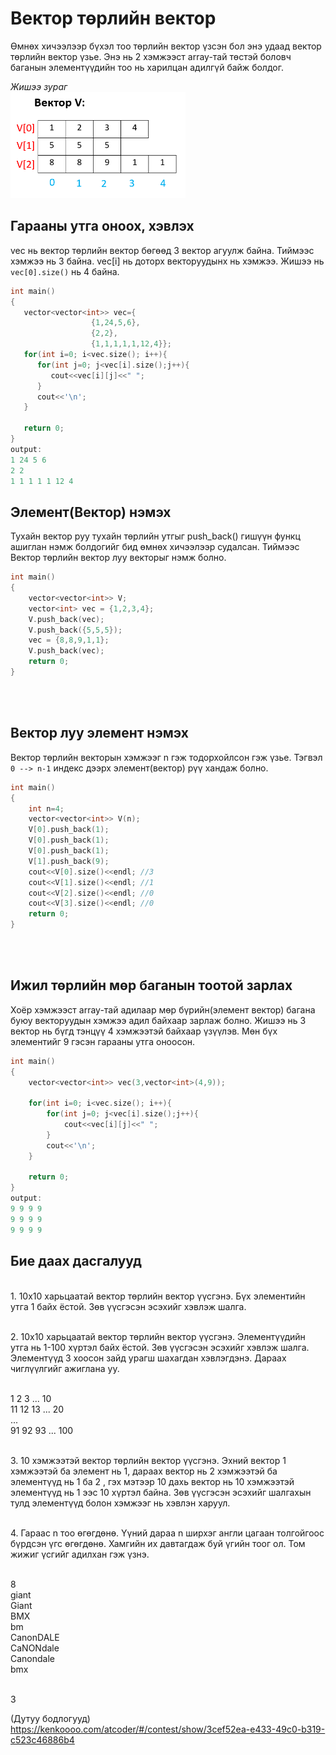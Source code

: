 # Вектор төрлийн вектор

Өмнөх хичээлээр бүхэл тоо төрлийн вектор үзсэн бол энэ удаад вектор төрлийн вектор үзье. Энэ нь 2 хэмжээст array-тай төстэй боловч баганын элементүүдийн тоо нь харилцан адилгүй байж болдог.

*Жишээ зураг*
<br><img src="pic/vvll.png" width="280" height="170" />

## Гарааны утга оноох, хэвлэх
vec нь вектор төрлийн вектор бөгөөд 3 вектор агуулж байна. Тиймээс хэмжээ нь 3 байна. vec[i] нь доторх векторуудынх нь хэмжээ. Жишээ нь `vec[0].size()` нь 4 байна.
``` c++
int main()
{
   vector<vector<int>> vec={
                  {1,24,5,6},
                  {2,2},
                  {1,1,1,1,1,12,4}};
   for(int i=0; i<vec.size(); i++){
      for(int j=0; j<vec[i].size();j++){
         cout<<vec[i][j]<<" ";
      }
      cout<<'\n';
   }

   return 0;
}
output: 
1 24 5 6 
2 2 
1 1 1 1 1 12 4
```

## Элемент(Вектор) нэмэх

Тухайн вектор руу тухайн төрлийн утгыг push_back() гишүүн функц ашиглан нэмж болдогийг бид өмнөх хичээлээр судалсан. Тиймээс Вектор төрлийн вектор луу векторыг нэмж болно.

``` c++
int main()
{
    vector<vector<int>> V;
    vector<int> vec = {1,2,3,4};
    V.push_back(vec);
    V.push_back({5,5,5});
    vec = {8,8,9,1,1};
    V.push_back(vec);
    return 0;
}
```

<br> <br>

## Вектор луу элемент нэмэх
Вектор төрлийн векторын хэмжээг n гэж тодорхойлсон гэж үзье. Тэгвэл `0 --> n-1` индекс дээрх элемент(вектор) рүү хандаж болно. 
``` c++
int main()
{
    int n=4;
    vector<vector<int>> V(n);
    V[0].push_back(1);
    V[0].push_back(1);
    V[0].push_back(1);
    V[1].push_back(9);
    cout<<V[0].size()<<endl; //3
    cout<<V[1].size()<<endl; //1
    cout<<V[2].size()<<endl; //0
    cout<<V[3].size()<<endl; //0
    return 0;
}
```
<br> <br>


## Ижил төрлийн мөр баганын тоотой зарлах
Хоёр хэмжээст array-тай адилаар мөр бүрийн(элемент вектор) багана буюу векторуудын хэмжээ адил байхаар зарлаж болно. Жишээ нь 3 вектор нь бүгд тэнцүү 4 хэмжээтэй байхаар үзүүлэв. Мөн бүх элементийг 9 гэсэн гарааны утга оноосон.

``` c++
int main()
{
    vector<vector<int>> vec(3,vector<int>(4,9));
    
    for(int i=0; i<vec.size(); i++){
        for(int j=0; j<vec[i].size();j++){
            cout<<vec[i][j]<<" ";
        }
        cout<<'\n';
    }

    return 0;
}
output: 
9 9 9 9
9 9 9 9
9 9 9 9
```

## Бие даах дасгалууд

<br/>1. 10x10 харьцаатай вектор төрлийн вектор үүсгэнэ. Бүх элементийн утга 1 байх ёстой. Зөв үүсгэсэн эсэхийг хэвлэж шалга.

<br/>2. 10x10 харьцаатай вектор төрлийн вектор үүсгэнэ. Элементүүдийн утга нь 1-100 хүртэл байх ёстой. Зөв үүсгэсэн эсэхийг хэвлэж шалга. Элементүүд 3 хоосон зайд урагш шахагдан хэвлэгдэнэ. Дараах чиглүүлгийг ажиглана уу.

<br/> 1  2  3 ...  10
<br/> 11 12 13 ... 20 
<br/> ...
<br/> 91 92 93 ... 100

<br/>3. 10 хэмжээтэй вектор төрлийн вектор үүсгэнэ. Эхний вектор 1 хэмжээтэй ба элемент нь 1, дараах вектор нь 2 хэмжээтэй ба элементүүд нь 1 ба 2 , гэх мэтээр 10 дахь вектор нь 10 хэмжээтэй элементүүд нь 1 ээс 10 хүртэл байна. Зөв үүсгэсэн эсэхийг шалгахын тулд элементүүд болон хэмжээг нь хэвлэн харуул.

<br>4. Гараас n тоо өгөгдөнө. Үүний дараа n ширхэг англи цагаан толгойгоос бүрдсэн үгс өгөгдөнө. Хамгийн их давтагдаж буй үгийн тоог ол. Том жижиг үсгийг адилхан гэж үзнэ.

<br/> 8
<br/> giant 
<br/> Giant
<br/> BMX
<br/> bm
<br/> CanonDALE
<br/> CaNONdale
<br/> Canondale
<br/> bmx

<br/> 3 


(Дутуу бодлогууд)<br>https://kenkoooo.com/atcoder/#/contest/show/3cef52ea-e433-49c0-b319-c523c46886b4 
 